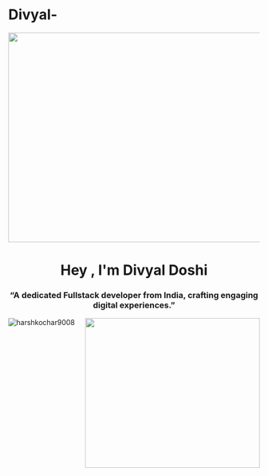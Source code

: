 # Divyal-

<img align="center" src="https://i.redd.it/n91yji2yz6yb1.gif" width="900" height="420" frameBorder="0" class="giphy-embed" allowFullScreen></img>
<h1 align="center">Hey , I'm Divyal Doshi</h1>
<h3 align="center">“A dedicated Fullstack developer from India, crafting engaging digital experiences.”</h3>
<img align="right" src="https://giffiles.alphacoders.com/215/215911.gif" width="480" height="270" style="object-fit: cover; width: 350px;height: 300px;" frameBorder="0" class="giphy-embed" allowFullScreen></img>
<p align="left"> <img src="https://komarev.com/ghpvc/?username=harshkochar9008&label=Profile%20views&color=0e75b6&style=flat" alt="harshkochar9008" /> </p>
